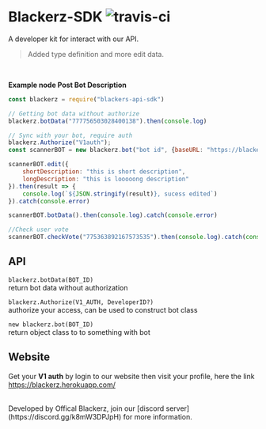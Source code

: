 # Blackerz-SDK ![travis-ci](https://travis-ci.com/Fastering18/Blackerz-SDK-JS.svg?branch=main&status=passed)
A developer kit for interact with our API.  
> Added type definition and more edit data.  

<br>

__Example node Post Bot Description__
```js
const blackerz = require("blackers-api-sdk")

// Getting bot data without authorize
blackerz.botData("777756503028400138").then(console.log)

// Sync with your bot, require auth
blackerz.Authorize("V1auth");
const scannerBOT = new blackerz.bot("bot id", {baseURL: "https://blackerz.herokuapp.com"}) // baseURL optional  

scannerBOT.edit({
    shortDescription: "this is short description",
    longDescription: "this is looooong description"
}).then(result => {
    console.log(`${JSON.stringify(result)}, sucess edited`)
}).catch(console.error)

scannerBOT.botData().then(console.log).catch(console.error)

//Check user vote
scannerBOT.checkVote("775363892167573535").then(console.log).catch(console.error) // true / false  
```  
## API  
`blackerz.botData(BOT_ID)`  
return bot data without authorization  

`blackerz.Authorize(V1_AUTH, DeveloperID?)`  
authorize your access, can be used to construct bot class  

`new blackerz.bot(BOT_ID)`  
return object class to to something with bot  


## Website  

Get your **V1 auth** by login to our website then visit your profile, here the link  
https://blackerz.herokuapp.com/

<br>
Developed by Offical Blackerz, join our [discord server](https://discord.gg/k8mW3DPJpH) for more information.
